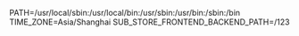 PATH=/usr/local/sbin:/usr/local/bin:/usr/sbin:/usr/bin:/sbin:/bin
TIME_ZONE=Asia/Shanghai
SUB_STORE_FRONTEND_BACKEND_PATH=/123
